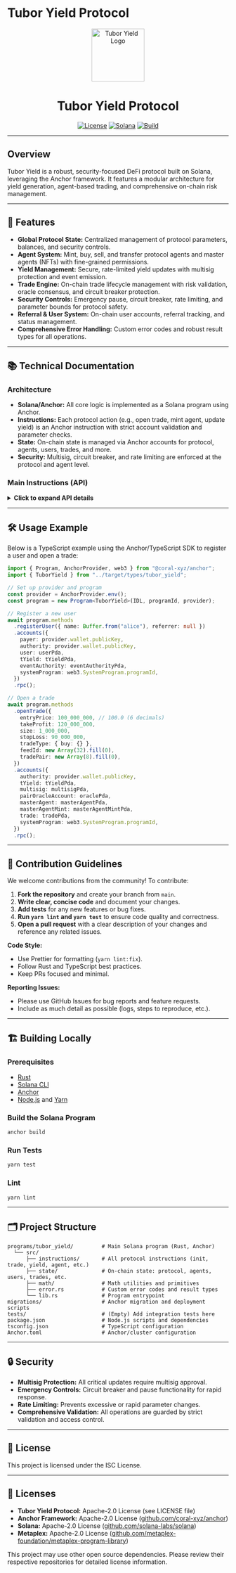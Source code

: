 # Tubor Yield Protocol

<p align="center">
  <img src="https://user-images.githubusercontent.com/placeholder/tubor_yield_logo.png" width="120" alt="Tubor Yield Logo"/>
</p>

<h1 align="center">Tubor Yield Protocol</h1>

<p align="center">
  <a href="LICENSE"><img src="https://img.shields.io/badge/License-ISC-blue.svg" alt="License"></a>
  <a href="https://solana.com/"><img src="https://img.shields.io/badge/Solana-Anchor-blueviolet" alt="Solana"></a>
  <a href="#"><img src="https://img.shields.io/badge/build-anchor-green" alt="Build"></a>
</p>

---

## Overview

Tubor Yield is a robust, security-focused DeFi protocol built on Solana, leveraging the Anchor framework. It features a modular architecture for yield generation, agent-based trading, and comprehensive on-chain risk management.

---

## 🚀 Features

- **Global Protocol State:** Centralized management of protocol parameters, balances, and security controls.
- **Agent System:** Mint, buy, sell, and transfer protocol agents and master agents (NFTs) with fine-grained permissions.
- **Yield Management:** Secure, rate-limited yield updates with multisig protection and event emission.
- **Trade Engine:** On-chain trade lifecycle management with risk validation, oracle consensus, and circuit breaker protection.
- **Security Controls:** Emergency pause, circuit breaker, rate limiting, and parameter bounds for protocol safety.
- **Referral & User System:** On-chain user accounts, referral tracking, and status management.
- **Comprehensive Error Handling:** Custom error codes and robust result types for all operations.

---

## 📚 Technical Documentation

### Architecture

- **Solana/Anchor:** All core logic is implemented as a Solana program using Anchor.
- **Instructions:** Each protocol action (e.g., open trade, mint agent, update yield) is an Anchor instruction with strict account validation and parameter checks.
- **State:** On-chain state is managed via Anchor accounts for protocol, agents, users, trades, and more.
- **Security:** Multisig, circuit breaker, and rate limiting are enforced at the protocol and agent level.

### Main Instructions (API)

<details>
<summary><strong>Click to expand API details</strong></summary>

#### 1. `init`

Initialize the protocol, multisig, and authority accounts.

- **Params:** `InitParams { min_signatures, allow_agent_deploy, allow_agent_buy, allow_agent_sell, allow_withdraw_yield, buy_tax, sell_tax, max_tax_percentage, ref_earn_percentage, supported_mint, ... }`
- **Accounts:** Upgrade authority, multisig PDA, protocol state PDA, transfer authority PDA, supported mint, etc.

#### 2. `register_user`

Register a new user, optionally with a referrer.

- **Params:** `RegisterUserParams { name: [u8; 15], referrer: Option<Pubkey> }`
- **Accounts:** payer, authority, user PDA, (optional) referrer, referral registry, referral link, t_yield, event authority, system program.

#### 3. `mint_master_agent`

Mint a new master agent NFT (requires multisig).

- **Params:** `MintMasterAgentParams { name, symbol, uri, seller_fee_basis_points, price, w_yield, max_supply, trading_status, auto_relist }`
- **Accounts:** payer, multisig, master agent PDA, mint, t_yield, transfer authority, Metaplex metadata, etc.

#### 4. `mint_agent`

Mint a new agent NFT under a master agent (requires multisig).

- **Params:** `MintAgentParams { name, symbol, uri, seller_fee_basis_points }`
- **Accounts:** payer, multisig, t_yield, transfer authority, mint, metadata, master agent, agent, token account, etc.

#### 5. `buy_agent`

Buy an agent NFT from a master agent.

- **Params:** None (all info from accounts)
- **Accounts:** authority, user, agent, master agent, t_yield, transfer authority, y_mint, token accounts, event authority, etc.

#### 6. `open_trade`

Open a new trade.

- **Params:** `OpenTradeParams { entry_price, take_profit, size, stop_loss, trade_type, feed_id, trade_pair }`
- **Accounts:** authority, t_yield, multisig, oracle, twap, master agent, master agent mint, trade, system program.

#### 7. `update_yield`

Update a master agent’s yield rate (requires multisig).

- **Params:** `UpdateYieldParams { new_yield_rate }`
- **Accounts:** authority, multisig, t_yield, master agent, master agent mint, system program, event authority.

#### 8. `update_trade`

Update a trade’s status based on current price (can be called by anyone).

- **Params:** None
- **Accounts:** authority, t_yield, oracle, twap, trade, master agent, event authority, system program.

#### 9. `update_protocol_config`

Update protocol configuration (requires multisig).

- **Params:** `UpdateProtocolConfigParams { buy_tax, sell_tax, max_tax_percentage, allow_agent_deploy, ... }`
- **Accounts:** admin, multisig, t_yield, system program, event authority.

#### 10. `pause_protocol` / `unpause_protocol`

Pause or unpause the protocol (requires multisig).

- **Params:** None
- **Accounts:** admin, multisig, t_yield.

#### 11. `claim_referral_rewards`, `withdraw_yield`, `ban_user`, etc.

See the `instructions/` directory for full details.

</details>

---

## 🛠️ Usage Example

Below is a TypeScript example using the Anchor/TypeScript SDK to register a user and open a trade:

```typescript
import { Program, AnchorProvider, web3 } from "@coral-xyz/anchor";
import { TuborYield } from "../target/types/tubor_yield";

// Set up provider and program
const provider = AnchorProvider.env();
const program = new Program<TuborYield>(IDL, programId, provider);

// Register a new user
await program.methods
  .registerUser({ name: Buffer.from("alice"), referrer: null })
  .accounts({
    payer: provider.wallet.publicKey,
    authority: provider.wallet.publicKey,
    user: userPda,
    tYield: tYieldPda,
    eventAuthority: eventAuthorityPda,
    systemProgram: web3.SystemProgram.programId,
  })
  .rpc();

// Open a trade
await program.methods
  .openTrade({
    entryPrice: 100_000_000, // 100.0 (6 decimals)
    takeProfit: 120_000_000,
    size: 1_000_000,
    stopLoss: 90_000_000,
    tradeType: { buy: {} },
    feedId: new Array(32).fill(0),
    tradePair: new Array(8).fill(0),
  })
  .accounts({
    authority: provider.wallet.publicKey,
    tYield: tYieldPda,
    multisig: multisigPda,
    pairOracleAccount: oraclePda,
    masterAgent: masterAgentPda,
    masterAgentMint: masterAgentMintPda,
    trade: tradePda,
    systemProgram: web3.SystemProgram.programId,
  })
  .rpc();
```

---

## 🤝 Contribution Guidelines

We welcome contributions from the community! To contribute:

1. **Fork the repository** and create your branch from `main`.
2. **Write clear, concise code** and document your changes.
3. **Add tests** for any new features or bug fixes.
4. **Run `yarn lint` and `yarn test`** to ensure code quality and correctness.
5. **Open a pull request** with a clear description of your changes and reference any related issues.

**Code Style:**

- Use Prettier for formatting (`yarn lint:fix`).
- Follow Rust and TypeScript best practices.
- Keep PRs focused and minimal.

**Reporting Issues:**

- Please use GitHub Issues for bug reports and feature requests.
- Include as much detail as possible (logs, steps to reproduce, etc.).

---

## 🏗️ Building Locally

### Prerequisites

- [Rust](https://www.rust-lang.org/tools/install)
- [Solana CLI](https://docs.solana.com/cli/install-solana-cli-tools)
- [Anchor](https://book.anchor-lang.com/getting_started/installation.html)
- [Node.js](https://nodejs.org/) and [Yarn](https://yarnpkg.com/)

### Build the Solana Program

```sh
anchor build
```

### Run Tests

```sh
yarn test
```

### Lint

```sh
yarn lint
```

---

## 🗂️ Project Structure

```
programs/tubor_yield/         # Main Solana program (Rust, Anchor)
  └── src/
      ├── instructions/       # All protocol instructions (init, trade, yield, agent, etc.)
      ├── state/              # On-chain state: protocol, agents, users, trades, etc.
      ├── math/               # Math utilities and primitives
      ├── error.rs            # Custom error codes and result types
      └── lib.rs              # Program entrypoint
migrations/                   # Anchor migration and deployment scripts
tests/                        # (Empty) Add integration tests here
package.json                  # Node.js scripts and dependencies
tsconfig.json                 # TypeScript configuration
Anchor.toml                   # Anchor/cluster configuration
```

---

## 🔒 Security

- **Multisig Protection:** All critical updates require multisig approval.
- **Emergency Controls:** Circuit breaker and pause functionality for rapid response.
- **Rate Limiting:** Prevents excessive or rapid parameter changes.
- **Comprehensive Validation:** All operations are guarded by strict validation and access control.

---

## 📄 License

This project is licensed under the ISC License.

---

## 📝 Licenses

- **Tubor Yield Protocol:** Apache-2.0 License (see LICENSE file)
- **Anchor Framework:** Apache-2.0 License ([github.com/coral-xyz/anchor](https://github.com/coral-xyz/anchor))
- **Solana:** Apache-2.0 License ([github.com/solana-labs/solana](https://github.com/solana-labs/solana))
- **Metaplex:** Apache-2.0 License ([github.com/metaplex-foundation/metaplex-program-library](https://github.com/metaplex-foundation/metaplex-program-library))

This project may use other open source dependencies. Please review their respective repositories for detailed license information.
